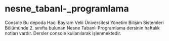 # nesne_tabanl-_programlama
Console
Bu depoda Hacı Bayram Velii Üniversitesi Yönetim Bilişim Sistemleri Bölümünde 2. sınıfta bulunan Nesne Tabanlı Programlama dersinin haftalık notları vardır. Dersler console kullanılarak işlenmektedir. 
